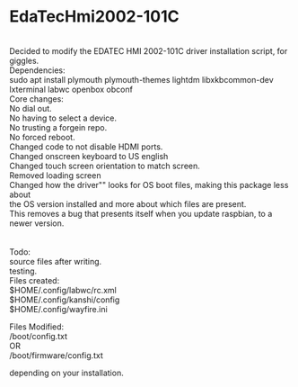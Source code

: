 # EdaTecHmi2002-101C
<br>
Decided to modify the EDATEC HMI 2002-101C driver installation script, for giggles.
<br>
Dependencies:<br> 
sudo apt install plymouth plymouth-themes lightdm libxkbcommon-dev lxterminal labwc openbox obconf
<br>
Core changes:<br>
No dial out.<br>
No having to select a device.<br>
No trusting a forgein repo.<br>
No forced reboot.<br>
Changed code to not disable HDMI ports.<br>
Changed onscreen keyboard to US english<br>
Changed touch screen orientation to match screen.<br>
Removed loading screen<br>
Changed how the driver"" looks for OS boot files, making this package less about<br> 
the OS version installed and more about which files are present.<br>
This removes a bug that presents itself when you update raspbian, to a newer version.
<br>
<br>
<br>
Todo:
<br>
source files after writing.
<br>
testing.
<br>
Files created:
<br>
$HOME/.config/labwc/rc.xml
<br>
$HOME/.config/kanshi/config
<br>
$HOME/.config/wayfire.ini

Files Modified:
<br>
/boot/config.txt
<br>
OR
<br>
/boot/firmware/config.txt <br>

depending on your installation.



